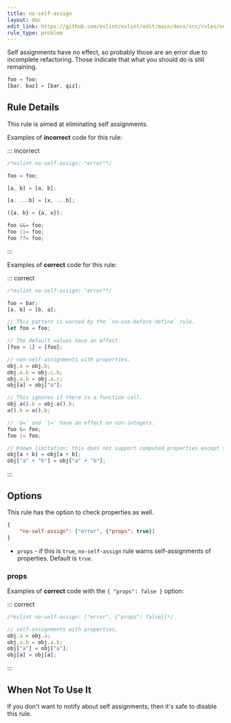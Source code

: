 ```yaml
---
title: no-self-assign
layout: doc
edit_link: https://github.com/eslint/eslint/edit/main/docs/src/rules/no-self-assign.md
rule_type: problem
---
```




Self assignments have no effect, so probably those are an error due to incomplete refactoring.
Those indicate that what you should do is still remaining.

```js
foo = foo;
[bar, baz] = [bar, qiz];
```

## Rule Details

This rule is aimed at eliminating self assignments.

Examples of **incorrect** code for this rule:

::: incorrect

```js
/*eslint no-self-assign: "error"*/

foo = foo;

[a, b] = [a, b];

[a, ...b] = [x, ...b];

({a, b} = {a, x});

foo &&= foo;
foo ||= foo;
foo ??= foo;
```

:::

Examples of **correct** code for this rule:

::: correct

```js
/*eslint no-self-assign: "error"*/

foo = bar;
[a, b] = [b, a];

// This pattern is warned by the `no-use-before-define` rule.
let foo = foo;

// The default values have an effect.
[foo = 1] = [foo];

// non-self-assignments with properties.
obj.a = obj.b;
obj.a.b = obj.c.b;
obj.a.b = obj.a.c;
obj[a] = obj["a"];

// This ignores if there is a function call.
obj.a().b = obj.a().b;
a().b = a().b;

// `&=` and `|=` have an effect on non-integers.
foo &= foo;
foo |= foo;

// Known limitation: this does not support computed properties except single literal or single identifier.
obj[a + b] = obj[a + b];
obj["a" + "b"] = obj["a" + "b"];
```

:::

## Options

This rule has the option to check properties as well.

```json
{
    "no-self-assign": ["error", {"props": true}]
}
```

* `props` - if this is `true`, `no-self-assign` rule warns self-assignments of properties. Default is `true`.

### props

Examples of **correct** code with the `{ "props": false }` option:

::: correct

```js
/*eslint no-self-assign: ["error", {"props": false}]*/

// self-assignments with properties.
obj.a = obj.a;
obj.a.b = obj.a.b;
obj["a"] = obj["a"];
obj[a] = obj[a];
```

:::

## When Not To Use It

If you don't want to notify about self assignments, then it's safe to disable this rule.
